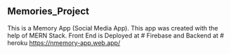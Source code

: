 ## Memories_Project
This is a Memory App (Social Media App). This app was created with the help of MERN Stack.
Front End is Deployed at # Firebase and Backend at # heroku
https://nmemory-app.web.app/



